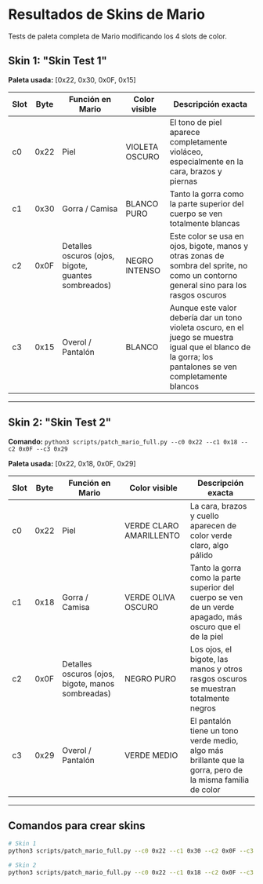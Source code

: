 # Resultados de Skins de Mario

Tests de paleta completa de Mario modificando los 4 slots de color.

## Skin 1: "Skin Test 1"

**Paleta usada:** [0x22, 0x30, 0x0F, 0x15]

| Slot | Byte | Función en Mario | Color visible | Descripción exacta |
|------|------|------------------|---------------|--------------------|
| c0   | 0x22 | Piel             | VIOLETA OSCURO | El tono de piel aparece completamente violáceo, especialmente en la cara, brazos y piernas |
| c1   | 0x30 | Gorra / Camisa  | BLANCO PURO    | Tanto la gorra como la parte superior del cuerpo se ven totalmente blancas |
| c2   | 0x0F | Detalles oscuros (ojos, bigote, guantes sombreados) | NEGRO INTENSO | Este color se usa en ojos, bigote, manos y otras zonas de sombra del sprite, no como un contorno general sino para los rasgos oscuros |
| c3   | 0x15 | Overol / Pantalón | BLANCO | Aunque este valor debería dar un tono violeta oscuro, en el juego se muestra igual que el blanco de la gorra; los pantalones se ven completamente blancos |

---

## Skin 2: "Skin Test 2"

**Comando:** `python3 scripts/patch_mario_full.py --c0 0x22 --c1 0x18 --c2 0x0F --c3 0x29`

**Paleta usada:** [0x22, 0x18, 0x0F, 0x29]

| Slot | Byte | Función en Mario | Color visible | Descripción exacta |
|------|------|------------------|---------------|--------------------|
| c0   | 0x22 | Piel             | VERDE CLARO AMARILLENTO | La cara, brazos y cuello aparecen de color verde claro, algo pálido |
| c1   | 0x18 | Gorra / Camisa  | VERDE OLIVA OSCURO | Tanto la gorra como la parte superior del cuerpo se ven de un verde apagado, más oscuro que el de la piel |
| c2   | 0x0F | Detalles oscuros (ojos, bigote, manos sombreadas) | NEGRO PURO | Los ojos, el bigote, las manos y otros rasgos oscuros se muestran totalmente negros |
| c3   | 0x29 | Overol / Pantalón | VERDE MEDIO | El pantalón tiene un tono verde medio, algo más brillante que la gorra, pero de la misma familia de color |

---

## Comandos para crear skins

```bash
# Skin 1
python3 scripts/patch_mario_full.py --c0 0x22 --c1 0x30 --c2 0x0F --c3 0x15

# Skin 2
python3 scripts/patch_mario_full.py --c0 0x22 --c1 0x18 --c2 0x0F --c3 0x29
```

